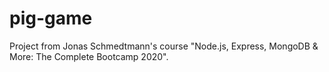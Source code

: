 # pig-game
Project from Jonas Schmedtmann's course "Node.js, Express, MongoDB &amp; More: The Complete Bootcamp 2020".
